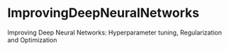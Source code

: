 # ImprovingDeepNeuralNetworks
Improving Deep Neural Networks: Hyperparameter tuning, Regularization and Optimization
